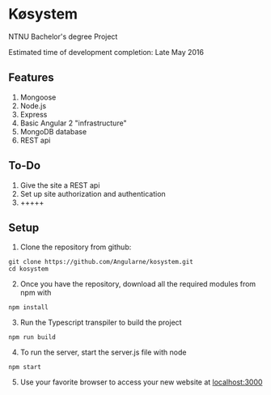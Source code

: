 # Køsystem

NTNU Bachelor's degree Project

Estimated time of development completion: Late May 2016

## Features

1. Mongoose
2. Node.js
3. Express
4. Basic Angular 2 "infrastructure"
5. MongoDB database
6. REST api

## To-Do

1. Give the site a REST api
2. Set up site authorization and authentication
3. +++++

## Setup

1. Clone the repository from github:

  ```
git clone https://github.com/Angularne/kosystem.git
cd kosystem
  ```

2. Once you have the repository, download all the required modules from npm with
  ```
npm install
  ```

3. Run the Typescript transpiler to build the project
  ```
npm run build
  ```

4. To run the server, start the server.js file with node
  ```
npm start
  ```
5. Use your favorite browser to access your new website at [localhost:3000](http://localhost:3000)
